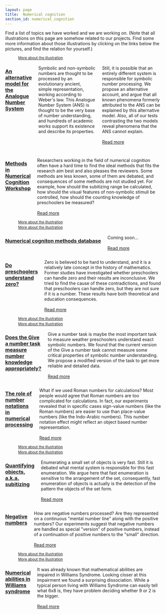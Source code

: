 ```yaml
---
layout: page
title:  Numerical cognition
section_id: numerical_cognition
---
```


Find a list of topics we have worked and we are working on. (Note that all illustrations on this page are somehow related to our projects. Find some more information about those illustrations by clicking on the links below the pictures, and find the relation for yourself.)


<div class='full'>
  <div class='row'>
    <div class='medium-6 columns'>
      <img class="fadeinleft" alt="" src="https://upload.wikimedia.org/wikipedia/commons/thumb/e/ef/EuropeanFormOfArabianDigits.png/640px-EuropeanFormOfArabianDigits.png" />
      <br><small><a href="https://commons.wikimedia.org/wiki/File:EuropeanFormOfArabianDigits.png">More about the illustration</a></small>
    </div>
    <div class='medium-6 columns'>
        <h3><a href="discrete_semantic_system.html">An alternative model for the Analogue Number System</a></h3>
        <p>Symbolic and non-symbolic numbers are thought to be processed by an evolutionary ancient, simple representation, working according to Weber's law. This Analogue Number System (ANS) is thought to be the very base of number understanding, and hundreds of academic works support its existence and describe its properties.<br><br>

Still, it is possible that an entirely different system is responsible for symbolic number processing. We propose an alternative account, and argue that all known phenomena formerly attributed to the ANS can be explained by this alternative model. Also, all of our tests contrasting the two models reveal phenomena that the ANS cannot explain.<br><br>
        <a href="discrete_semantic_system.html">Read more</a></p>
    </div>
  </div>
  <div class='three spacing'></div>


  <div class='row'>
    <div class='medium-6 columns'>
        <h3><a href="numerical_cognition_methods_workshop.html">Methods in Numerical Cognition Workshop</a></h3>
        <p>Researchers working in the field of numerical cognition often have a hard time to find the ideal methods that fits the research aim best and also pleases the reviewers. Some methods are less known, some of them are debated, and consequences of some methods are not studied yet. For example, how should the subitizing range be calculated, how should the visual features of non-symbolic stimuli be controlled, how should the counting knowledge of preschoolers be measured?<br><br>
        <a href="numerical_cognition_methods_workshop.html">Read more</a></p>
    </div>
    <div class='medium-6 columns'>
      <img class="fadeinright" alt="" src="https://upload.wikimedia.org/wikipedia/commons/thumb/8/81/Sanzio_01_Euclid.jpg/408px-Sanzio_01_Euclid.jpg" />
      <br><small><a href="https://en.wikipedia.org/wiki/File:Sanzio_01_Euclid.jpg">More about the illustration</a></small>
    </div>
  </div>
  <div class='three spacing'></div>


  <div class='row'>
    <div class='medium-6 columns'>
      <img class="fadeinleft" alt="" src="https://upload.wikimedia.org/wikipedia/commons/thumb/d/dc/Table_of_Geometry%2C_Cyclopaedia%2C_Volume_1.jpg/547px-Table_of_Geometry%2C_Cyclopaedia%2C_Volume_1.jpg" />
      <br><small><a href="https://commons.wikimedia.org/wiki/File:Table_of_Geometry,_Cyclopaedia,_Volume_1.jpg">More about the illustration</a></small>
    </div>
    <div class='medium-6 columns'>
        <h3><a href="">Numerical cogniton methods database</a></h3>
        <p>Coming soon...<br><br>
        <a href="">Read more</a></p>
    </div>
  </div>
  <div class='three spacing'></div>


  <div class='row'>
    <div class='medium-6 columns'>
        <h3><a href="zero_in_preschoolers.html">Do preschoolers understand zero?</a></h3>
        <p>Zero is believed to be hard to understand, and it is a relatively late concept in the history of mathematics. Former studies have investigated whether preschoolers can handle zero and their results are inconclusive. We tried to find the cause of these contradictions, and found that preschoolers can handle zero, but they are not sure if it is a number. These results have both theoretical and education consequences.<br><br>
        <a href="zero_in_preschoolers.html">Read more</a></p>
    </div>
    <div class='medium-6 columns'>
      <img class="fadeinright" alt="" src="https://upload.wikimedia.org/wikipedia/commons/thumb/b/ba/La_Mojarra_Inscription_and_Long_Count_date.jpg/333px-La_Mojarra_Inscription_and_Long_Count_date.jpg" />
      <br><small><a href="https://commons.wikimedia.org/wiki/File:La_Mojarra_Inscription_and_Long_Count_date.jpg">More about the illustration</a></small>
    </div>
  </div>
  <div class='three spacing'></div>


  <div class='row'>
    <div class='medium-6 columns'>
      <img class="fadeinleft" alt="" src="https://upload.wikimedia.org/wikipedia/commons/thumb/5/50/Fotothek_df_tg_0000029_Geometrie_%5E_Vermessung_%5E_Gel%C3%A4nde_%5E_Quadrant.jpg/566px-Fotothek_df_tg_0000029_Geometrie_%5E_Vermessung_%5E_Gel%C3%A4nde_%5E_Quadrant.jpg" />
      <br><small><a href="https://commons.wikimedia.org/wiki/File:Fotothek_df_tg_0000029_Geometrie_%5E_Vermessung_%5E_Gel%C3%A4nde_%5E_Quadrant.jpg">More about the illustration</a></small>
    </div>
    <div class='medium-6 columns'>
        <h3><a href="the_give_a_number_task_revisited.html">Does the Give a number task measure number knowledge appropriately?</a></h3>
        <p>Give a number task is maybe the most important task to measure weather preschoolers understand exact symbolic numbers. We found that the current version of the Give a number task cannot measure some critical properties of symbolic number understanding. We propose a modified version of the task to get more reliable and detailed data.<br><br>
        <a href="the_give_a_number_task_revisited.html">Read more</a></p>
    </div>
  </div>
  <div class='three spacing'></div>


  <div class='row'>
    <div class='medium-6 columns'>
        <h3><a href="number_notation_effect.html">The role of number notations in numerical processing</a></h3>
        <p>What if we used Roman numbers for calculations? Most people would agree that Roman numbers are too complicated for calculations. In fact, our experiments revealed that in specific cases sign-value numbers (like the Roman numbers) are easier to use than place-value numbers (like the Indo-Arabic numbers). This number notation effect might reflect an object based number representation.<br><br>
        <a href="number_notation_effect.html">Read more</a></p>
    </div>
    <div class='medium-6 columns'>
      <img class="fadeinright" alt="" src="https://upload.wikimedia.org/wikipedia/commons/1/1d/Gregor_Reisch_-_Margarita_Philosophica_-_Arithmetica.jpg" />
      <br><small><a href="https://commons.wikimedia.org/wiki/File:Gregor_Reisch_-_Margarita_Philosophica_-_Arithmetica.jpg">More about the illustration</a></small>
    </div>
  </div>
  <div class='three spacing'></div>

  
  <div class='row'>
    <div class='medium-6 columns'>
      <img class="fadeinleft" alt="" src="https://upload.wikimedia.org/wikipedia/commons/thumb/1/16/Pompeii_-_Osteria_della_Via_di_Mercurio_-_Dice_Players.jpg/605px-Pompeii_-_Osteria_della_Via_di_Mercurio_-_Dice_Players.jpg" />
      <br><small><a href="https://commons.wikimedia.org/wiki/File:Pompeii_-_Osteria_della_Via_di_Mercurio_-_Dice_Players.jpg">More about the illustration</a></small>
    </div>
    <div class='medium-6 columns'>
        <h3><a href="subitizing.html">Quantifying objects, a.k.a. subitizing</a></h3>
        <p>Enumerating a small set of objects is very fast. Still it is debated what mental system is responsible for this fast enumeration. We argue here that fast enumeration is sensitive to the arrangement of the set, consequently, fast enumeration of objects is actually is the detection of the pattern the objects of the set form.<br><br>
        <a href="subitizing.html">Read more</a></p>
    </div>
  </div>
  <div class='three spacing'></div>


  <div class='row'>
    <div class='medium-6 columns'>
        <h3><a href="negative_numbers.html">Negative numbers</a></h3>
        <p>How are negative numbers processed? Are they represented on a continuous "mental number line" along with the positive numbers? Our experiments suggest that negative numbers are handled as special "version" of positive numbers, instead of a continuation of positive numbers to the "small" direction.<br><br>
        <a href="negative_numbers.html">Read more</a></p>
    </div>
    <div class='medium-6 columns'>
      <img class="fadeinright" alt="" src="https://upload.wikimedia.org/wikipedia/commons/8/88/%E4%B9%9D%E7%AB%A0%E7%AE%97%E8%A1%93.gif" />
      <br><small><a href="https://commons.wikimedia.org/wiki/File:%E4%B9%9D%E7%AB%A0%E7%AE%97%E8%A1%93.gif">More about the illustration</a></small>
    </div>
  </div>
  <div class='three spacing'></div>


  <div class='row'>
    <div class='medium-6 columns'>
      <img class="fadeinleft" alt="" src="https://upload.wikimedia.org/wikipedia/commons/thumb/e/e8/Tibetan_multiplication_table.jpg/640px-Tibetan_multiplication_table.jpg" />
      <br><small><a href="https://commons.wikimedia.org/wiki/File:Tibetan_multiplication_table.jpg">More about the illustration</a></small>
    </div>
    <div class='medium-6 columns'>
        <h3><a href="williams_syndrome.html">Numerical abilities in Williams syndrome</a></h3>
        <p>It was already known that mathematical abilities are impaired in Williams Syndrome. Looking closer at this impairment we found a surprising dissociation. While a typical person living with Williams Syndrome can easily tell what 6x8 is, they have problem deciding whether 9 or 2 is the bigger.<br><br>
        <a href="williams_syndrome.html">Read more</a></p>
    </div>
  </div>
  <div class='three spacing'></div>
</div>
  
